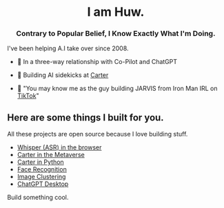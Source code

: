 
<h1 align="center">I am Huw.</h1>
<h3 align="center">Contrary to Popular Belief, I Know Exactly What I'm Doing.</h3>

I've been helping A.I take over since 2008.

- 🙈 In a three-way relationship with Co-Pilot and ChatGPT

- 🤖 Building AI sidekicks at [Carter](https://carterlabs.ai)

- 🔨 "You may know me as the guy building JARVIS from Iron Man IRL on [TikTok](https://tiktok.com/@huwprosser)"

## Here are some things I built for you.
All these projects are open source because I love building stuff.

- [Whisper (ASR) in the browser](https://github.com/huwprosser/web-whisper)
- [Carter in the Metaverse](https://github.com/huwprosser/carter-unity-voice-demo)
- [Carter in Python](https://github.com/huwprosser/carter-voice-assistant)
- [Face Recognition](https://github.com/huwprosser/blooface)
- [Image Clustering](https://github.com/huwprosser/cluster-fk)
- [ChatGPT Desktop](https://github.com/huwprosser/deskgpt)

Build something cool.
